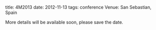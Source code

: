 title: 4M2013
date: 2012-11-13 
tags: conference
Venue: San Sebastian, Spain

More details will be available soon, please save the date.